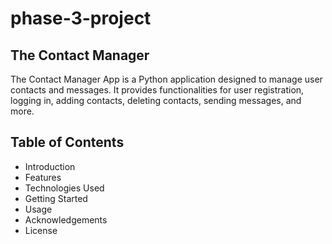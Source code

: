 # phase-3-project

## The Contact Manager 
The Contact Manager App is a Python application designed to manage user contacts and messages. It provides functionalities for user registration, logging in, adding contacts, deleting contacts, sending messages, and more.

## Table of Contents
- Introduction
- Features
- Technologies Used
- Getting Started
- Usage
- Acknowledgements
- License